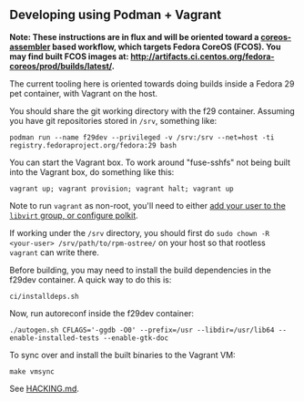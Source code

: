 Developing using Podman + Vagrant
---------------------------------

**Note: These instructions are in flux and will be oriented
toward a [coreos-assembler](https://github.com/coreos/coreos-assembler)
based workflow, which targets Fedora CoreOS (FCOS). You may find built FCOS
images at: http://artifacts.ci.centos.org/fedora-coreos/prod/builds/latest/.**

The current tooling here is oriented towards
doing builds inside a Fedora 29 pet container,
with Vagrant on the host.

You should share the git working directory with the f29 container.
Assuming you have git repositories stored in `/srv`, something like:

```
podman run --name f29dev --privileged -v /srv:/srv --net=host -ti registry.fedoraproject.org/fedora:29 bash
```

You can start the Vagrant box.  To work around "fuse-sshfs" not
being built into the Vagrant box, do something like this:

```
vagrant up; vagrant provision; vagrant halt; vagrant up
```

Note to run `vagrant` as non-root, you'll need to either 
[add your user to the `libvirt` group, or configure polkit](https://github.com/projectatomic/rpm-ostree/issues/49#issuecomment-478091562).

If working under the `/srv` directory, you should first do
`sudo chown -R <your-user> /srv/path/to/rpm-ostree/` on your host so
that rootless `vagrant` can write there.

Before building, you may need to install the build dependencies in the
f29dev container. A quick way to do this is:

```
ci/installdeps.sh
```

Now, run autoreconf inside the f29dev container:

```
./autogen.sh CFLAGS='-ggdb -O0' --prefix=/usr --libdir=/usr/lib64 --enable-installed-tests --enable-gtk-doc
```

To sync over and install the built binaries to the Vagrant VM:

```
make vmsync
```

See [HACKING.md](../HACKING.md).
